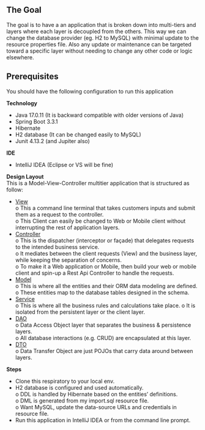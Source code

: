 **<h2>The Goal</h2>**
The goal is to have a an application that is broken down into multi-tiers and layers where each layer is decoupled from the others.
This way we can change the database provider (eg. H2 to MySQL) with minimal update to the resource properties file. 
Also any update or maintenance can be targeted toward a specific layer without needing to change any other code or logic elsewhere. 

**<h2>Prerequisites</h2>**
You should have the following configuration to run this application

**Technology**</h2></br>
*	Java 17.0.11 (It is backward compatible with older versions of Java)</br>
*	Spring Boot 3.3.1</br>
*	Hibernate</br>
*	H2 database (It can be changed easily to MySQL)</br>
* Junit 4.13.2 (and Jupiter also)</br>

**IDE**</h2></br>
*	IntelliJ IDEA (Eclipse or VS will be fine)</br>

**Design Layout**</br>
This is a Model-View-Controller multitier application that is structured as follow:</br>
* <ins>View</ins></br>
  o	This a command line terminal that takes customers inputs and submit them as a request to the controller.</br>
  o	This Client can easily be changed to Web or Mobile client without interrupting the rest of application layers.</br>
* <ins>Controller</ins></br>
  o	This is the dispatcher (interceptor or façade) that delegates requests to the intended business service.</br>
  o	It mediates between the client requests (View) and the business layer, while keeping the separation of concerns.</br>
  o	To make it a Web application or Mobile, then build your web or mobile client and spin-up a Rest Api Controller to handle the requests.</br>
* <ins>Model</ins></br>
  o	This is where all the entities and their ORM data modeling are defined.</br>
  o	These entities map to the database tables designed in the schema.</br>
* <ins>Service</ins></br>
  o	This is where all the business rules and calculations take place.
  o	It is isolated from the persistent layer or the client layer.</br>
* <ins>DAO</ins></br>
  o	Data Access Object layer that separates the business & persistence layers.</br>
  o	All database interactions (e.g. CRUD) are encapsulated at this layer.</br>
*	<ins>DTO</ins></br>
  o	Data Transfer Object are just POJOs that carry data around between layers.</br>   

**Steps**</br>
*	Clone this respiratory to your local env.</br>
*	H2 database is configured and used automatically.</br>
o	DDL is handled by Hibernate based on the entities’ definitions.</br>
o	DML is generated from my import.sql resource file.</br>
o	Want MySQL, update the data-source URLs and credentials in resource file.</br> 
*	Run this application in IntelliJ IDEA or from the command line prompt.</br>
